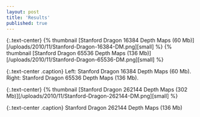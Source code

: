 ```yaml
---
layout: post
title: 'Results'
published: true
---
```


{:.text-center}
{% thumbnail [Stanford Dragon 16384 Depth Maps (60 Mb)][/uploads/2010/11/Stanford-Dragon-16384-DM.png][small] %}
{% thumbnail [Stanford Dragon 65536 Depth Maps (136 Mb)][/uploads/2010/11/Stanford-Dragon-65536-DM.png][small] %}

{:.text-center .caption}
Left: Stanford Dragon 16384 Depth Maps (60 Mb). Right: Stanford Dragon 65536 Depth Maps (136 Mb).

{:.text-center}
{% thumbnail [Stanford Dragon 262144 Depth Maps (302 Mb)][/uploads/2010/11/Stanford-Dragon-262144-DM.png][small] %}

{:.text-center .caption}
Stanford Dragon 262144 Depth Maps (136 Mb)
